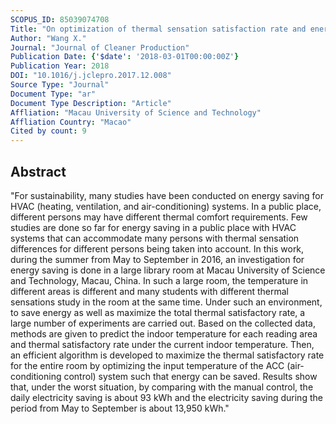 ```yaml
---
SCOPUS_ID: 85039074708
Title: "On optimization of thermal sensation satisfaction rate and energy efficiency of public rooms: A case study"
Author: "Wang X."
Journal: "Journal of Cleaner Production"
Publication Date: {'$date': '2018-03-01T00:00:00Z'}
Publication Year: 2018
DOI: "10.1016/j.jclepro.2017.12.008"
Source Type: "Journal"
Document Type: "ar"
Document Type Description: "Article"
Affliation: "Macau University of Science and Technology"
Affliation Country: "Macao"
Cited by count: 9
---
```


## Abstract
"For sustainability, many studies have been conducted on energy saving for HVAC (heating, ventilation, and air-conditioning) systems. In a public place, different persons may have different thermal comfort requirements. Few studies are done so far for energy saving in a public place with HVAC systems that can accommodate many persons with thermal sensation differences for different persons being taken into account. In this work, during the summer from May to September in 2016, an investigation for energy saving is done in a large library room at Macau University of Science and Technology, Macau, China. In such a large room, the temperature in different areas is different and many students with different thermal sensations study in the room at the same time. Under such an environment, to save energy as well as maximize the total thermal satisfactory rate, a large number of experiments are carried out. Based on the collected data, methods are given to predict the indoor temperature for each reading area and thermal satisfactory rate under the current indoor temperature. Then, an efficient algorithm is developed to maximize the thermal satisfactory rate for the entire room by optimizing the input temperature of the ACC (air-conditioning control) system such that energy can be saved. Results show that, under the worst situation, by comparing with the manual control, the daily electricity saving is about 93 kWh and the electricity saving during the period from May to September is about 13,950 kWh."
